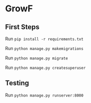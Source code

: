 # GrowF

## First Steps
Run `pip install -r requirements.txt`

Run `python manage.py makemigrations`

Run `python manage.py migrate`

Run `python manage.py createsuperuser`


## Testing
Run `python manage.py runserver:8000`